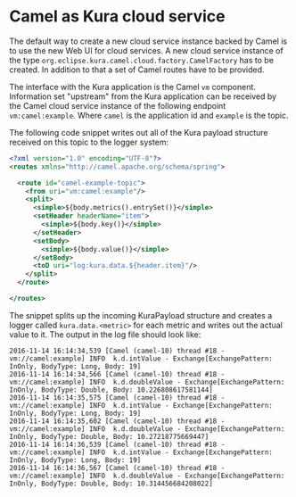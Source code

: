 # Camel as Kura cloud service

The default way to create a new cloud service instance backed by Camel is to use the new Web UI for cloud services. A new cloud service instance of the type `org.eclipse.kura.camel.cloud.factory.CamelFactory` has to be created. In addition to that a set of Camel routes have to be provided.

The interface with the Kura application is the Camel `vm` component. Information set "upstream" from the Kura application can be received by the Camel cloud service instance of the following endpoint `vm:camel:example`. Where `camel` is the application id and `example` is the topic.

The following code snippet writes out all of the Kura payload structure received on this topic to the logger system:

```xml
<?xml version="1.0" encoding="UTF-8"?>
<routes xmlns="http://camel.apache.org/schema/spring">

  <route id="camel-example-topic">
    <from uri="vm:camel:example"/>
    <split>
      <simple>${body.metrics().entrySet()}</simple>
      <setHeader headerName="item">
        <simple>${body.key()}</simple>
      </setHeader>
      <setBody>
        <simple>${body.value()}</simple>
      </setBody>
      <toD uri="log:kura.data.${header.item}"/>
    </split>
  </route>

</routes>
```

The snippet splits up the incoming KuraPayload structure and creates a logger called `kura.data.<metric>` for each metric and writes out the actual value to it. The output in the log file should look like:

```
2016-11-14 16:14:34,539 [Camel (camel-10) thread #18 - vm://camel:example] INFO  k.d.intValue - Exchange[ExchangePattern: InOnly, BodyType: Long, Body: 19]
2016-11-14 16:14:34,566 [Camel (camel-10) thread #18 - vm://camel:example] INFO  k.d.doubleValue - Exchange[ExchangePattern: InOnly, BodyType: Double, Body: 10.226808617581144]
2016-11-14 16:14:35,575 [Camel (camel-10) thread #18 - vm://camel:example] INFO  k.d.intValue - Exchange[ExchangePattern: InOnly, BodyType: Long, Body: 19]
2016-11-14 16:14:35,602 [Camel (camel-10) thread #18 - vm://camel:example] INFO  k.d.doubleValue - Exchange[ExchangePattern: InOnly, BodyType: Double, Body: 10.27218775669447]
2016-11-14 16:14:36,539 [Camel (camel-10) thread #18 - vm://camel:example] INFO  k.d.intValue - Exchange[ExchangePattern: InOnly, BodyType: Long, Body: 19]
2016-11-14 16:14:36,567 [Camel (camel-10) thread #18 - vm://camel:example] INFO  k.d.doubleValue - Exchange[ExchangePattern: InOnly, BodyType: Double, Body: 10.314456684208022]
```
